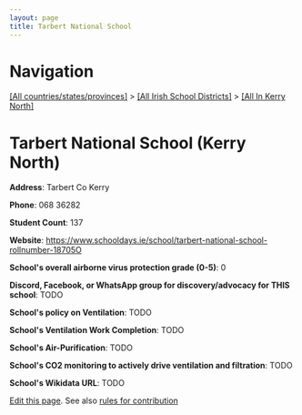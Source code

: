 ```yaml
---
layout: page
title: Tarbert National School
---
```

# Navigation

[[All countries/states/provinces]](../../..) > [[All Irish School Districts]](../..) > [[All In Kerry North]](..)

# Tarbert National School (Kerry North)

**Address**: Tarbert Co Kerry

**Phone**: 068 36282

**Student Count**: 137

**Website**: <https://www.schooldays.ie/school/tarbert-national-school-rollnumber-18705O>

**School's overall airborne virus protection grade (0-5)**: 0

**Discord, Facebook, or WhatsApp group for discovery/advocacy for THIS school**: TODO

**School's policy on Ventilation**: TODO

**School's Ventilation Work Completion**: TODO

**School's Air-Purification**: TODO

**School's CO2 monitoring to actively drive ventilation and filtration**: TODO

**School's Wikidata URL**: TODO


[Edit this page](https://github.com/ventilate-schools/Ireland/edit/main/./Kerry_North/Tarbert_National_School.md). See also [rules for contribution](../../../contribution-rules/)